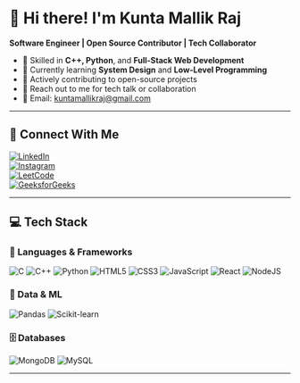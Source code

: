 # 👋 Hi there! I'm Kunta Mallik Raj

**Software Engineer | Open Source Contributor | Tech Collaborator**

- 💼 Skilled in **C++, Python**, and **Full-Stack Web Development**
- 🌱 Currently learning **System Design** and **Low-Level Programming**
- 🤝 Actively contributing to open-source projects
- 💬 Reach out to me for tech talk or collaboration
- 📧 Email: kuntamallikraj@gmail.com

---

## 🔗 Connect With Me

[![LinkedIn](https://img.shields.io/badge/LinkedIn-%230077B5.svg?style=for-the-badge&logo=linkedin&logoColor=white)](https://linkedin.com/in/kuntamallikraj)  
[![Instagram](https://img.shields.io/badge/Instagram-%23E4405F.svg?style=for-the-badge&logo=Instagram&logoColor=white)](https://instagram.com/lint_whopper)  
[![LeetCode](https://img.shields.io/badge/LeetCode-%23FFA116.svg?style=for-the-badge&logo=leetcode&logoColor=white)](https://leetcode.com/mallik_1503)  
[![GeeksforGeeks](https://img.shields.io/badge/GFG-%2318BC9C.svg?style=for-the-badge&logo=geeksforgeeks&logoColor=white)](https://auth.geeksforgeeks.org/user/kuntamallikraj)

---

## 💻 Tech Stack

### 🚀 Languages & Frameworks
![C](https://img.shields.io/badge/c-%2300599C.svg?style=for-the-badge&logo=c&logoColor=white)
![C++](https://img.shields.io/badge/c++-%2300599C.svg?style=for-the-badge&logo=c%2B%2B&logoColor=white)
![Python](https://img.shields.io/badge/python-%233776AB.svg?style=for-the-badge&logo=python&logoColor=white)
![HTML5](https://img.shields.io/badge/html5-%23E34F26.svg?style=for-the-badge&logo=html5&logoColor=white)
![CSS3](https://img.shields.io/badge/css3-%231572B6.svg?style=for-the-badge&logo=css3&logoColor=white)
![JavaScript](https://img.shields.io/badge/javascript-%23323330.svg?style=for-the-badge&logo=javascript&logoColor=%23F7DF1E)
![React](https://img.shields.io/badge/react-%2320232a.svg?style=for-the-badge&logo=react&logoColor=%2361DAFB)
![NodeJS](https://img.shields.io/badge/node.js-6DA55F?style=for-the-badge&logo=node.js&logoColor=white)

### 🧠 Data & ML
![Pandas](https://img.shields.io/badge/pandas-%23150458.svg?style=for-the-badge&logo=pandas&logoColor=white)
![Scikit-learn](https://img.shields.io/badge/scikit--learn-%23F7931E.svg?style=for-the-badge&logo=scikit-learn&logoColor=white)

### 🗄️ Databases
![MongoDB](https://img.shields.io/badge/MongoDB-%234ea94b.svg?style=for-the-badge&logo=mongodb&logoColor=white)
![MySQL](https://img.shields.io/badge/mysql-%2300f.svg?style=for-the-badge&logo=mysql&logoColor=white)

---

